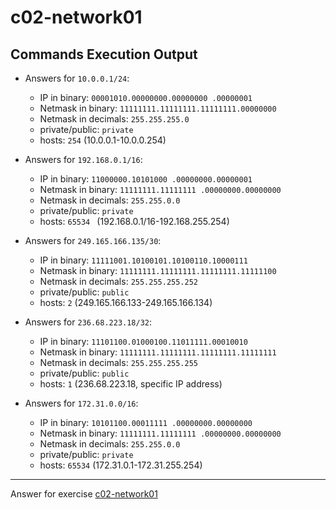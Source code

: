 # c02-network01

## Commands Execution Output

- Answers for `10.0.0.1/24`:

  - IP in binary: `00001010.00000000.00000000 .00000001`
  - Netmask in binary: `11111111.11111111.11111111.00000000` 
  - Netmask in decimals: `255.255.255.0`
  - private/public: `private`
  - hosts: `254` (10.0.0.1-10.0.0.254)

- Answers for `192.168.0.1/16`:

  - IP in binary: `11000000.10101000 .00000000.00000001`
  - Netmask in binary: `11111111.11111111 .00000000.00000000` 
  - Netmask in decimals: `255.255.0.0`
  - private/public: `private`
  - hosts: `65534 ` (192.168.0.1/16-192.168.255.254)

- Answers for `249.165.166.135/30`:

  - IP in binary: `11111001.10100101.10100110.10000111`
  - Netmask in binary: `11111111.11111111.11111111.11111100` 
  - Netmask in decimals: `255.255.255.252`
  - private/public: `public`
  - hosts: `2` (249.165.166.133-249.165.166.134)

- Answers for `236.68.223.18/32`: 

  - IP in binary: `11101100.01000100.11011111.00010010`
  - Netmask in binary: `11111111.11111111.11111111.11111111` 
  - Netmask in decimals: `255.255.255.255`
  - private/public: `public`
  - hosts: `1` (236.68.223.18, specific IP address)

- Answers for `172.31.0.0/16`:

  - IP in binary: `10101100.00011111 .00000000.00000000`
  - Netmask in binary: `11111111.11111111 .00000000.00000000` 
  - Netmask in decimals: `255.255.0.0`
  - private/public: `private`
  - hosts: `65534` (172.31.0.1-172.31.255.254)
  

<!-- Don't change anything below this point-->
***
Answer for exercise [c02-network01](https://github.com/devopsacademyau/academy/blob/893381c6f0b69434d9e8597d3d4b1c17f9bc1371/classes/02class/exercises/c02-network01/README.md)